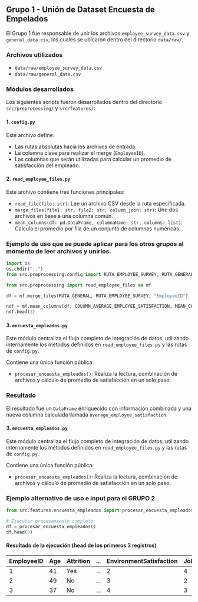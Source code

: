 ## Grupo 1 - Unión de Dataset Encuesta de Empelados

El Grupo 1 fue responsable de unir los archivos `employee_survey_data.csv` y `general_data.csv`, los cuales se ubicaron dentro del directorio `data/raw/`.

### Archivos utilizados
- `data/raw/employee_survey_data.csv`
- `data/raw/general_data.csv`

### Módulos desarrollados
Los siguientes scripts fueron desarrollados dentro del directorio `src/preprocessing/` y `src/features/`:

#### 1. `config.py`
Este archivo define:
- Las rutas absolutas hacia los archivos de entrada.
- La columna clave para realizar el merge (`EmployeeID`).
- Las columnas que serán utilizadas para calcular un promedio de satisfacción del empleado.

#### 2. `read_employee_files.py`
Este archivo contiene tres funciones principales:
- `read_file(file: str)`: Lee un archivo CSV desde la ruta especificada.
- `merge_files(file1: str, file2: str, column_join: str)`: Une dos archivos en base a una columna común.
- `mean_columns(df: pd.DataFrame, columnaName: str, columns: list)`: Calcula el promedio por fila de un conjunto de columnas numéricas.

### Ejemplo de uso que se puede aplicar para los otros grupos al momento de leer archivos y unirlos.

```python
import os
os.chdir("..")
from src.preprocessing.config import RUTA_EMPLOYEE_SURVEY, RUTA_GENERAL, MEAN_COLUMNS, COLUMN_AVERAGE_EMPLOYEE_SATISFACTION

from src.preprocessing import read_employee_files as mf

df = mf.merge_files(RUTA_GENERAL, RUTA_EMPLOYEE_SURVEY, "EmployeeID")

ndf = mf.mean_columns(df, COLUMN_AVERAGE_EMPLOYEE_SATISFACTION, MEAN_COLUMNS)
ndf.head(3)
```

#### 3. `encuesta_empleados.py`
Este módulo centraliza el flujo completo de integración de datos, utilizando internamente los métodos definidos en `read_employee_files.py` y las rutas de `config.py`.

Contiene una única función pública:
- `procesar_encuesta_empleados()`: Realiza la lectura, combinación de archivos y cálculo de promedio de satisfacción en un solo paso.

### Resultado
El resultado fue un `DataFrame` enriquecido con información combinada y una nueva columna calculada llamada `average_employee_satisfaction`.

#### 3. `encuesta_empleados.py`
Este módulo centraliza el flujo completo de integración de datos, utilizando internamente los métodos definidos en `read_employee_files.py` y las rutas de `config.py`.

Contiene una única función pública:
- `procesar_encuesta_empleados()`: Realiza la lectura, combinación de archivos y cálculo de promedio de satisfacción en un solo paso.

### Ejemplo alternativo de uso e input para el GRUPO 2

```python
from src.features.encuesta_empleados import procesar_encuesta_empleados

# Ejecutar procesamiento completo
df = procesar_encuesta_empleados()
df.head(3)
```

#### Resultado de la ejecución (head de los primeros 3 registros)

| EmployeeID | Age | Attrition | ... | EnvironmentSatisfaction | JobSatisfaction | WorkLifeBalance | average_employee_satisfaction |
|------------|-----|-----------|-----|--------------------------|------------------|------------------|-------------------------------|
| 1          | 41  | Yes       | ... | 2                        | 4                | 1                | 2.33                          |
| 2          | 49  | No        | ... | 3                        | 2                | 3                | 2.67                          |
| 3          | 37  | No        | ... | 4                        | 3                | 2                | 3.00                          |
